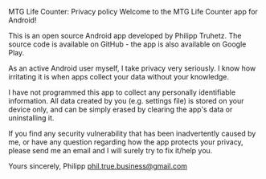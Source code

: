 MTG Life Counter: Privacy policy Welcome to the MTG Life Counter app for Android!

This is an open source Android app developed by Philipp Truhetz. The source code is available on GitHub - the app is also available on Google Play.

As an active Android user myself, I take privacy very seriously. I know how irritating it is when apps collect your data without your knowledge.

I have not programmed this app to collect any personally identifiable information. All data created by you (e.g. settings file) is stored on your device only, and can be simply erased by clearing the app's data or uninstalling it.

If you find any security vulnerability that has been inadvertently caused by me, or have any question regarding how the app protects your privacy, please send me an email and I will surely try to fix it/help you.

Yours sincerely, Philipp phil.true.business@gmail.com

